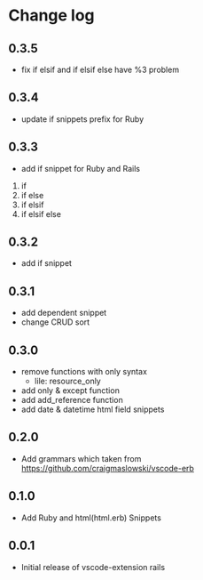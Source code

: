 # Change log
## 0.3.5
- fix if elsif and if elsif else have %3 problem
## 0.3.4
- update if snippets prefix for Ruby
## 0.3.3
- add if snippet for Ruby and Rails
 1. if
 2. if else
 3. if elsif
 4. if elsif else
## 0.3.2
- add if snippet
## 0.3.1
- add dependent snippet
- change CRUD sort
## 0.3.0
- remove functions with only syntax 
  - lile: resource_only
- add only & except function
- add add_reference function
- add date & datetime html field snippets
## 0.2.0
- Add grammars which taken from https://github.com/craigmaslowski/vscode-erb
## 0.1.0
- Add Ruby and html(html.erb) Snippets
## 0.0.1
- Initial release of vscode-extension rails